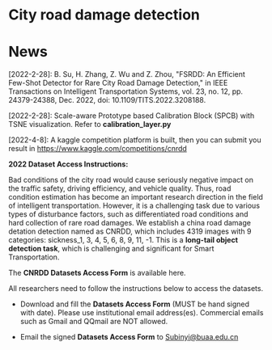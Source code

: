 # City road damage detection

# News
[2022-2-28]: B. Su, H. Zhang, Z. Wu and Z. Zhou, "FSRDD: An Efficient Few-Shot Detector for Rare City Road Damage Detection," in IEEE Transactions on Intelligent Transportation Systems, vol. 23, no. 12, pp. 24379-24388, Dec. 2022, doi: 10.1109/TITS.2022.3208188.

[2022-2-28]: Scale-aware Prototype based Calibration Block (SPCB) with TSNE visualization. Refer to **calibration_layer.py**

[2022-4-8]: A kaggle competition platform is built, then you can submit you result in https://www.kaggle.com/competitions/cnrdd

**2022 Dataset Access Instructions:**

Bad conditions of the city road would cause seriously negative impact on the traffic safety, driving efficiency, and vehicle quality. Thus, road condition estimation has become an important research direction in the field of intelligent transportation. However, it is a challenging task due to various types of disturbance factors, such as differentiated road conditions and hard collection of rare road damages. We establish a china road damage detation detection named as CNRDD, which includes 4319 images with 9 categories: sickness_1, 3, 4, 5, 6, 8, 9, 11, -1. This is a **long-tail object detection task**, which is challenging and significant for Smart Transportation.

The **CNRDD Datasets Access Form** is available here. 

All researchers need to follow the instructions below to access the datasets.


* Download and fill the **Datasets Access Form** (MUST be hand signed with date). Please use institutional email address(es). Commercial emails such as Gmail and QQmail are NOT allowed. 

* Email the signed **Datasets Access Form** to Subinyi@buaa.edu.cn
